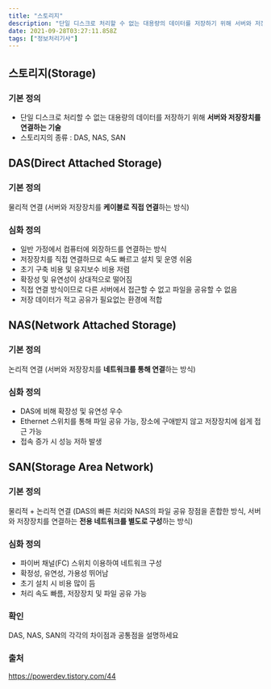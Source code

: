 ```yaml
---
title: "스토리지"
description: "단일 디스크로 처리할 수 없는 대용량의 데이터를 저장하기 위해 서버와 저장장치를 연결하는 기술스토리지의 종류 : DAS, NAS, SAN서버와 저장장치를 케이블로 직접 연결하는 방식일반 가정에서 컴퓨터에 외장하드를 연결하는 방식저장장치를 직접 연결하므로 속도 빠르고 설"
date: 2021-09-28T03:27:11.858Z
tags: ["정보처리기사"]
---
```

## 스토리지(Storage)
### 기본 정의
- 단일 디스크로 처리할 수 없는 대용량의 데이터를 저장하기 위해 **서버와 저장장치를 연결하는 기술**
- 스토리지의 종류 : DAS, NAS, SAN

## DAS(Direct Attached Storage) 
### 기본 정의
물리적 연결 (서버와 저장장치를 **케이블로 직접 연결**하는 방식)
### 심화 정의
- 일반 가정에서 컴퓨터에 외장하드를 연결하는 방식
- 저장장치를 직접 연결하므로 속도 빠르고 설치 및 운영 쉬움
- 초기 구축 비용 및 유지보수 비용 저렴
- 확장성 및 유연성이 상대적으로 떨어짐
- 직접 연결 방식이므로 다른 서버에서 접근할 수 없고 파일을 공유할 수 없음
- 저장 데이터가 적고 공유가 필요없는 환경에 적합

## NAS(Network Attached Storage) 
### 기본 정의
논리적 연결 (서버와 저장장치를 **네트워크를 통해 연결**하는 방식)
### 심화 정의
- DAS에 비해 확장성 및 유연성 우수
- Ethernet 스위치를 통해 파일 공유 가능, 장소에 구애받지 않고 저장장치에 쉽게 접근 가능
- 접속 증가 시 성능 저하 발생

## SAN(Storage Area Network) 
### 기본 정의
물리적 + 논리적 연결 (DAS의 빠른 처리와 NAS의 파일 공유 장점을 혼합한 방식, 서버와 저장장치를 연결하는 **전용 네트워크를 별도로 구성**하는 방식)
### 심화 정의 
- 파이버 채널(FC) 스위치 이용하여 네트워크 구성
- 확정성, 유연성, 가용성 뛰어남
- 초기 설치 시 비용 많이 듬
- 처리 속도 빠름, 저장장치 및 파일 공유 가능

### 확인
DAS, NAS, SAN의 각각의 차이점과 공통점을 설명하세요

### 출처
https://powerdev.tistory.com/44